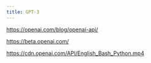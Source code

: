 ```yaml
---
title: GPT-3
---
```


https://openai.com/blog/openai-api/

https://beta.openai.com/

https://cdn.openai.com/API/English_Bash_Python.mp4